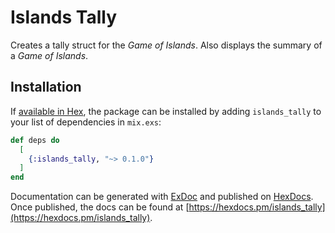 # Islands Tally

Creates a tally struct for the _Game of Islands_.
Also displays the summary of a _Game of Islands_.

## Installation

If [available in Hex](https://hex.pm/docs/publish), the package can be installed
by adding `islands_tally` to your list of dependencies in `mix.exs`:

```elixir
def deps do
  [
    {:islands_tally, "~> 0.1.0"}
  ]
end
```

Documentation can be generated with [ExDoc](https://github.com/elixir-lang/ex_doc)
and published on [HexDocs](https://hexdocs.pm). Once published, the docs can
be found at [https://hexdocs.pm/islands_tally](https://hexdocs.pm/islands_tally).

